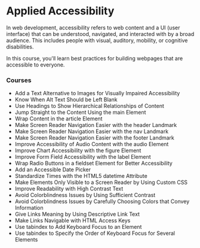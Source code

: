 # Applied Accessibility
In web development, accessibility refers to web content and a UI (user interface) that can be understood, navigated, and interacted with by a broad audience. This includes people with visual, auditory, mobility, or cognitive disabilities.

In this course, you'll learn best practices for building webpages that are accessible to everyone.

### Courses
- Add a Text Alternative to Images for Visually Impaired Accessibility
- Know When Alt Text Should be Left Blank
- Use Headings to Show Hierarchical Relationships of Content
- Jump Straight to the Content Using the main Element
- Wrap Content in the article Element
- Make Screen Reader Navigation Easier with the header Landmark
- Make Screen Reader Navigation Easier with the nav Landmark
- Make Screen Reader Navigation Easier with the footer Landmark
- Improve Accessibility of Audio Content with the audio Element
- Improve Chart Accessibility with the figure Element
- Improve Form Field Accessibility with the label Element
- Wrap Radio Buttons in a fieldset Element for Better Accessibility
- Add an Accessible Date Picker
- Standardize Times with the HTML5 datetime Attribute
- Make Elements Only Visible to a Screen Reader by Using Custom CSS
- Improve Readability with High Contrast Text
- Avoid Colorblindness Issues by Using Sufficient Contrast
- Avoid Colorblindness Issues by Carefully Choosing Colors that Convey Information
- Give Links Meaning by Using Descriptive Link Text
- Make Links Navigable with HTML Access Keys
- Use tabindex to Add Keyboard Focus to an Element
- Use tabindex to Specify the Order of Keyboard Focus for Several Elements
